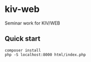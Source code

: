 # kiv-web
Seminar work for KIV/WEB

## Quick start
```
composer install 
php -S localhost:8000 html/index.php
```
